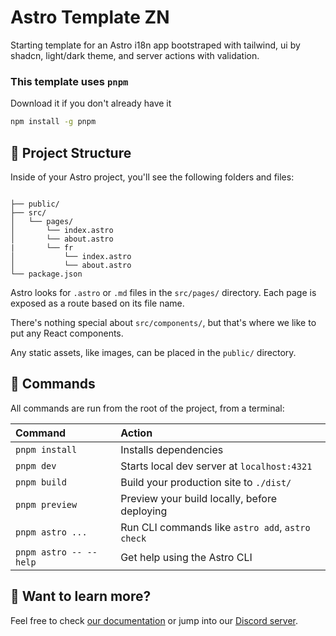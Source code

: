 # Astro Template ZN

Starting template for an Astro i18n app bootstraped with tailwind, ui by shadcn, light/dark theme, and server actions with validation.

### This template uses `pnpm`

Download it if you don't already have it

```sh
npm install -g pnpm
```

## 🚀 Project Structure

Inside of your Astro project, you'll see the following folders and files:

```text

├── public/
├── src/
│   └── pages/
│       └── index.astro
│       └── about.astro
|       └── fr
│           └── index.astro
│           └── about.astro
└── package.json
```

Astro looks for `.astro` or `.md` files in the `src/pages/` directory. Each page is exposed as a route based on its file name.

There's nothing special about `src/components/`, but that's where we like to put any React components.

Any static assets, like images, can be placed in the `public/` directory.

## 🧞 Commands

All commands are run from the root of the project, from a terminal:

| Command                | Action                                           |
| :--------------------- | :----------------------------------------------- |
| `pnpm install`         | Installs dependencies                            |
| `pnpm dev`             | Starts local dev server at `localhost:4321`      |
| `pnpm build`           | Build your production site to `./dist/`          |
| `pnpm preview`         | Preview your build locally, before deploying     |
| `pnpm astro ...`       | Run CLI commands like `astro add`, `astro check` |
| `pnpm astro -- --help` | Get help using the Astro CLI                     |

## 👀 Want to learn more?

Feel free to check [our documentation](https://docs.astro.build) or jump into our [Discord server](https://astro.build/chat).
